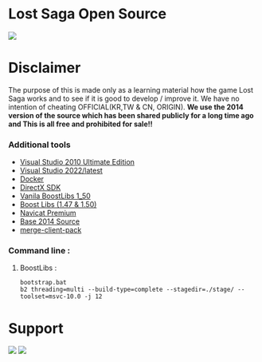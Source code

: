 # Lost Saga Open Source
<a href="#" target="blank"><img src="https://wallpapercave.com/wp/wp1899234.jpg" /></a>

# Disclaimer
<p>The purpose of this is made only as a learning material how the game Lost Saga works and to see if it is good to develop / improve it. We have no intention of cheating OFFICIAL(KR,TW & CN, ORIGIN). <b>We use the 2014 version of the source which has been shared publicly for a long time ago and This is all free and prohibited for sale!!</b></p>

### Additional tools
 - [Visual Studio 2010 Ultimate Edition](https://my.visualstudio.com/Downloads?q=visual%20studio%202010%20Ultimate&wt.mc_id=o~msft~vscom~older-downloads)
 - [Visual Studio 2022/latest](https://visualstudio.microsoft.com/vs/)
 - [Docker](https://www.docker.com/)
 - [DirectX SDK](https://www.microsoft.com/en-us/download/details.aspx?id=6812)
 - [Vanila BoostLibs 1_50](https://www.boost.org/users/history/version_1_50_0.html)
 - [Boost Libs (1.47 & 1.50)](https://drive.google.com/file/d/1e9ScaC8e1-HDANzx_m-LNBMHj-1JNktA/view?usp=sharing)
 - [Navicat Premium](https://discord.com/channels/1087610713821958184/1102622792534470747/1102623066229592176)
 - [Base 2014 Source](https://drive.google.com/file/d/1kUgJKnl6CeoCsSUpEkD7qIMF7aix7dbR/view)
 - [merge-client-pack](https://drive.google.com/file/d/1XW8TpDMp8FkK3fcG0Zh5zr5izTbbWX-j/view)

### Command line :
 1. BoostLibs :
    ```
    bootstrap.bat
    b2 threading=multi --build-type=complete --stagedir=./stage/ --toolset=msvc-10.0 -j 12
    ```

# Support
<p>
    <a href="https://discord.gg/b5MeZxYEZf" target="blank"><img src="https://img.shields.io/badge/Discord-30302f?style=flat&logo=discord" /></a>
     <a href="https://www.youtube.com/@lsfdyt" target="blank"><img src="https://img.shields.io/badge/YouTube-red?style=flat&logo=youtube&logoColor=white" /></a>
</p>

